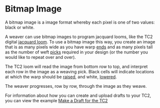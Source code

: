 # Bitmap Image

A bitmap image is a image format whereby each pixel is one of two values: black or white. 

A weaver can use bitmap images to program jacquard looms, like the TC2 digital [jacquard loom](jacquard-loom). To use a bitmap image this way, you create an image that is as many pixels wide as you have warp [ends](end) and as many pixels tall as the number of weft [picks](pick) required in your design (or the number you would like to repeat over and over). 

The TC2 loom will read the image from bottom row to top, and interpret each row in the image as a weaving pick. Black cells will indicate locations at which the warp should be [raised](warp-raised), and white, [lowered](warp-lowered). 

The weaver progresses, row by row, through the image as they weave. 

For information about how you can create and upload drafts to your TC2, you can view the example [Make a Draft for the TC2](../examples/quick-tc2)




